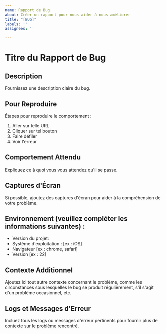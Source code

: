 ```yaml
---
name: Rapport de Bug
about: Créer un rapport pour nous aider à nous améliorer
title: "[BUG]"
labels: ''
assignees: ''

---
```


# Titre du Rapport de Bug

## Description
Fournissez une description claire du bug.

## Pour Reproduire
Étapes pour reproduire le comportement :
1. Aller sur telle URL
2. Cliquer sur tel bouton
3. Faire défiler
4. Voir l'erreur

## Comportement Attendu
Expliquez ce à quoi vous vous attendez qu'il se passe.

## Captures d'Écran
Si possible, ajoutez des captures d'écran pour aider à la compréhension de votre problème.

## Environnement (veuillez compléter les informations suivantes) :
- Version du projet:
- Système d'exploitation : [ex : iOS]
- Navigateur [ex : chrome, safari]
- Version [ex : 22]

## Contexte Additionnel
Ajoutez ici tout autre contexte concernant le problème, comme les circonstances sous lesquelles le bug se produit régulièrement, s'il s'agit d'un problème occasionnel, etc.

## Logs et Messages d'Erreur
Incluez tous les logs ou messages d'erreur pertinents pour fournir plus de contexte sur le problème rencontré.
